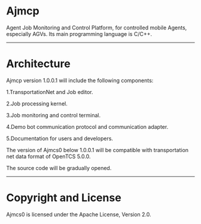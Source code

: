 # Ajmcp
Agent Job Monitoring and Control Platform, for controlled mobile Agents, especially AGVs.
Its main programming language is C/C++.

----------------------------------------------------------------
# Architecture
Ajmcp version 1.0.0.1 will include the following components:

1.TransportationNet and Job editor.

2.Job processing kernel.

3.Job monitoring and control terminal.

4.Demo bot communication protocol and communication adapter.

5.Documentation for users and developers.

The version of Ajmcs0 below 1.0.0.1 will be compatible with transportation net data format of OpenTCS 5.0.0.

The source code will be gradually opened.

----------------------------------------------------------------
# Copyright and License

Ajmcs0 is licensed under the Apache License, Version 2.0.
